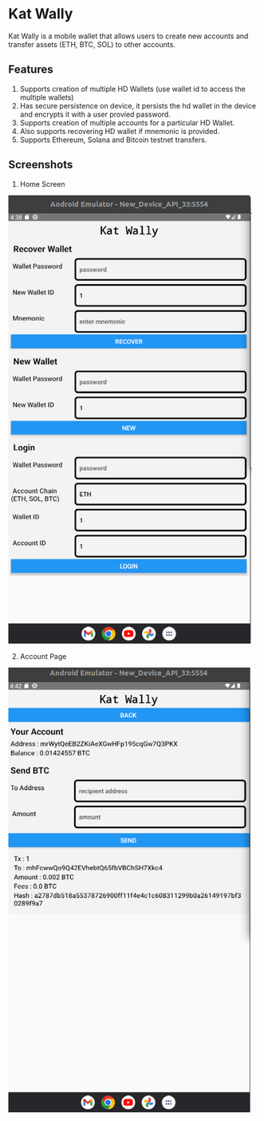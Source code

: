 # Kat Wally

Kat Wally is a mobile wallet that allows users to create new accounts and transfer assets (ETH, BTC, SOL) to other accounts.

## Features

1. Supports creation of multiple HD Wallets (use wallet id to access the multiple wallets)
2. Has secure persistence on device, it persists the hd wallet in the device and encrypts it with a user provied password.
3. Supports creation of multiple accounts for a particular HD Wallet.
4. Also supports recovering HD wallet if mnemonic is provided.
5. Supports Ethereum, Solana and Bitcoin testnet transfers.

## Screenshots

1. Home Screen

![home screen](./screenshots/homescreen.png)

2. Account Page

![account screen](./screenshots/account_transfer.png)